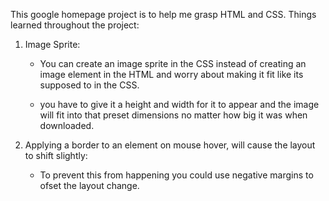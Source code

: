 This google homepage project is to help me grasp HTML and CSS.
Things learned throughout the project:

1. Image Sprite: 
   - You can create an image sprite in the CSS instead of creating an image element in the HTML and worry about making it fit like its supposed to in the CSS.

   - you have to give it a height and width for it to appear and the image will fit into that preset dimensions no matter how big it was when downloaded.

2. Applying a border to an element on mouse hover, will cause the layout to shift slightly:
   - To prevent this from happening you could use negative margins to ofset the layout change.

